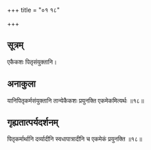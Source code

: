 +++
title = "०१ १८"

+++
## सूत्रम्
एकैकशः पितृसंयुक्तानि।

## अनाकुला
यानिपितृकर्मसंयुक्तानि तान्येकैकशः प्रयुनक्ति एकमेकमित्यर्थः ॥१८॥

## गृह्यतात्पर्यदर्शनम्
पितृकर्मार्थानि दर्व्यादीनि स्वधापात्रादीनि च एकमेकं प्रयुनक्ति ॥१८॥
